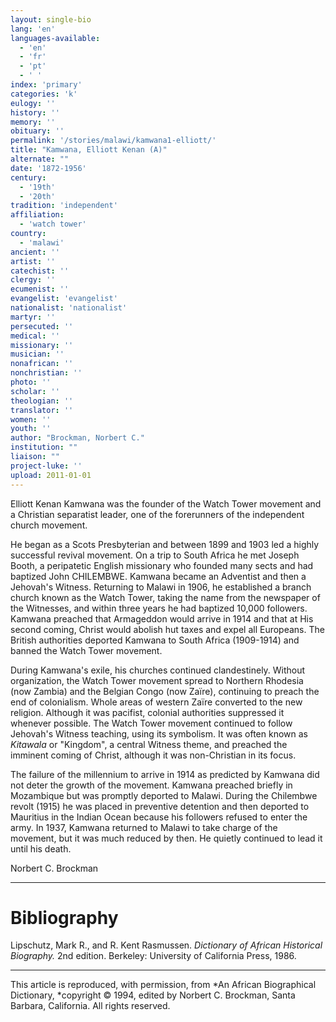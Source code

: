 ```yaml
---
layout: single-bio
lang: 'en'
languages-available:
  - 'en'
  - 'fr'
  - 'pt'
  - ' '
index: 'primary'
categories: 'k'
eulogy: ''
history: ''
memory: ''
obituary: ''
permalink: '/stories/malawi/kamwana1-elliott/'
title: "Kamwana, Elliott Kenan (A)"
alternate: ""
date: '1872-1956'
century:
  - '19th'
  - '20th'
tradition: 'independent'
affiliation:
  - 'watch tower'
country:
  - 'malawi'
ancient: ''
artist: ''
catechist: ''
clergy: ''
ecumenist: ''
evangelist: 'evangelist'
nationalist: 'nationalist'
martyr: ''
persecuted: ''
medical: ''
missionary: ''
musician: ''
nonafrican: ''
nonchristian: ''
photo: ''
scholar: ''
theologian: ''
translator: ''
women: ''
youth: ''
author: "Brockman, Norbert C."
institution: ""
liaison: ""
project-luke: ''
upload: 2011-01-01
---
```




Elliott Kenan Kamwana was the founder of the Watch Tower movement and a Christian separatist leader, one of the forerunners of the independent church movement.

He began as a Scots Presbyterian and between 1899 and 1903 led a highly successful revival movement. On a trip to South Africa he met Joseph Booth, a peripatetic English missionary who founded many sects and had baptized John CHILEMBWE. Kamwana became an Adventist and then a Jehovah's Witness. Returning to Malawi in 1906, he established a branch church known as the Watch Tower, taking the name from the newspaper of the Witnesses, and within three years he had baptized 10,000 followers. Kamwana preached that Armageddon would arrive in 1914 and that at His second coming, Christ would abolish hut taxes and expel all Europeans. The British authorities deported Kamwana to South Africa (1909-1914) and banned the Watch Tower movement.

During Kamwana's exile, his churches continued clandestinely. Without organization, the Watch Tower movement spread to Northern Rhodesia (now Zambia) and the Belgian Congo (now Zaïre), continuing to preach the end of colonialism. Whole areas of western Zaïre converted to the new religion. Although it was pacifist, colonial authorities suppressed it whenever possible. The Watch Tower movement continued to follow Jehovah's Witness teaching, using its symbolism. It was often known as *Kitawala* or "Kingdom", a central Witness theme, and preached the imminent coming of Christ, although it was non-Christian in its focus.

The failure of the millennium to arrive in 1914 as predicted by Kamwana did not deter the growth of the movement. Kamwana preached briefly in Mozambique but was promptly deported to Malawi. During the Chilembwe revolt (1915) he was placed in preventive detention and then deported to Mauritius in the Indian Ocean because his followers refused to enter the army. In 1937, Kamwana returned to Malawi to take charge of the movement, but it was much reduced by then. He quietly continued to lead it until his death.

Norbert C. Brockman

---

# Bibliography

Lipschutz, Mark R., and R. Kent Rasmussen.  *Dictionary of African Historical Biography.*  2nd edition.  Berkeley: University of California Press, 1986.

---

This article is reproduced, with permission, from *An African Biographical Dictionary, *copyright &copy; 1994, edited by Norbert C. Brockman, Santa Barbara, California. All rights reserved.
